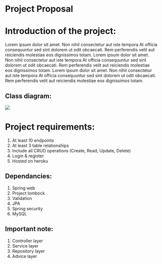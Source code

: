 # Project Proposal 

# Introduction of the project:

Lorem ipsum dolor sit amet. Non nihil consectetur aut iste tempora At officia consequuntur sed sint dolorem ut odit obcaecati. Rem perferendis velit aut reiciendis molestiae eos dignissimos totam. Lorem ipsum dolor sit amet. Non nihil consectetur aut iste tempora At officia consequuntur sed sint dolorem ut odit obcaecati. Rem perferendis velit aut reiciendis molestiae eos dignissimos totam. Lorem ipsum dolor sit amet. Non nihil consectetur aut iste tempora At officia consequuntur sed sint dolorem ut odit obcaecati. Rem perferendis velit aut reiciendis molestiae eos dignissimos totam.




## Class diagram:
![](https://paper-attachments.dropbox.com/s_523686E7A6600616A8D38B40B5D29771F7EB5362F3E8445E890505CBB076E51B_1654065069655_image.png)



# Project requirements:
1. At least 10 endpoints
2. At least 3 table relationships
3. Include all CRUD operations (Create, Read, Update, Delete)
4. Login & register
5. Hosted on heroku


## Dependancies:
1. Spring web
2. Project lombock
3. Validation
4. JPA
5. Spring security 
6. MySQL


## **Important note:**
1. Controller layer
2. Service layer
3. Repository layer
4. Advice layer 

